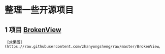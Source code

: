 # 整理一些开源项目


## 1 项目 [BrokenView](https://github.com/zhanyongsheng/BrokenView)
     [效果图](https://raw.githubusercontent.com/zhanyongsheng/raw/master/BrokenView/image/demo.gif)
